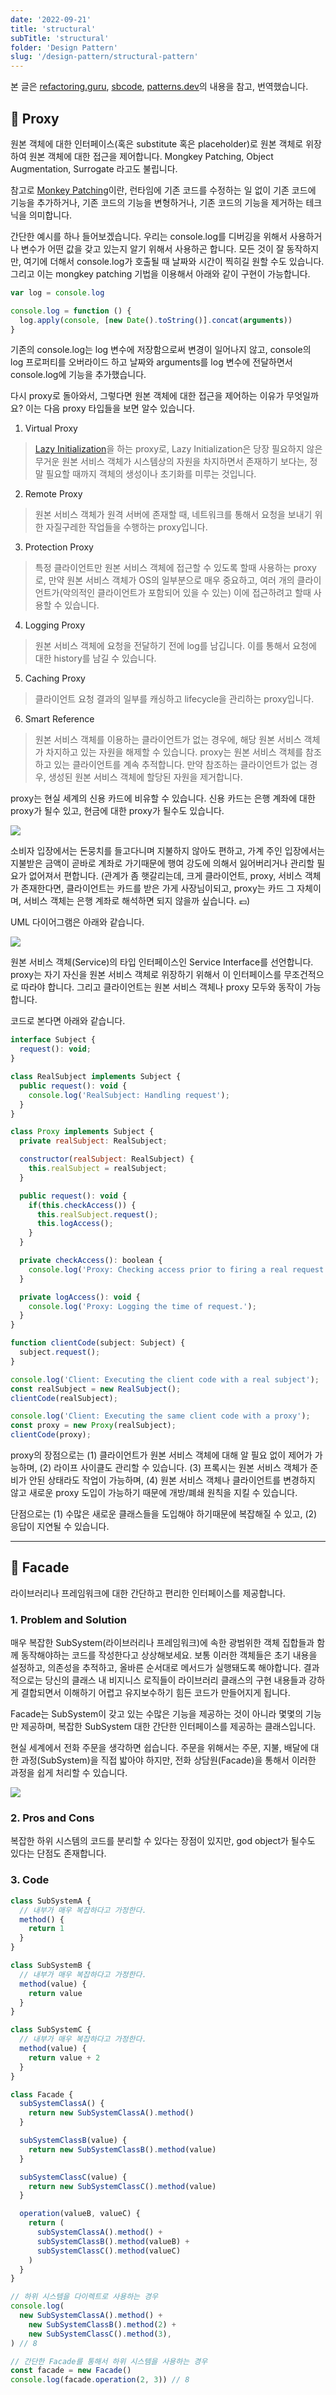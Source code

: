 ```yaml
---
date: '2022-09-21'
title: 'structural'
subTitle: 'structural'
folder: 'Design Pattern'
slug: '/design-pattern/structural-pattern'
---
```


본 글은 [refactoring.guru](https://refactoring.guru/), [sbcode](https://sbcode.net/typescript/), [patterns.dev](https://www.patterns.dev/posts/proxy-pattern/)의 내용을 참고, 번역했습니다.

## 📌 Proxy

원본 객체에 대한 인터페이스(혹은 substitute 혹은 placeholder)로 원본 객체로 위장하여 원본 객체에 대한 접근을 제어합니다. Mongkey Patching, Object Augmentation, Surrogate 라고도 불립니다.

참고로 [Monkey Patching](https://www.audero.it/blog/2016/12/05/monkey-patching-javascript/)이란, 런타임에 기존 코드를 수정하는 일 없이 기존 코드에 기능을 추가하거나, 기존 코드의 기능을 변형하거나, 기존 코드의 기능을 제거하는 테크닉을 의미합니다.

간단한 예시를 하나 들어보겠습니다. 우리는 console.log를 디버깅을 위해서 사용하거나 변수가 어떤 값을 갖고 있는지 알기 위해서 사용하곤 합니다. 모든 것이 잘 동작하지만, 여기에 더해서 console.log가 호출될 때 날짜와 시간이 찍히길 원할 수도 있습니다. 그리고 이는 mongkey patching 기법을 이용해서 아래와 같이 구현이 가능합니다.

```javascript
var log = console.log

console.log = function () {
  log.apply(console, [new Date().toString()].concat(arguments))
}
```

기존의 console.log는 log 변수에 저장함으로써 변경이 일어나지 않고, console의 log 프로퍼티를 오버라이드 하고 날짜와 arguments를 log 변수에 전달하면서 console.log에 기능을 추가했습니다.

다시 proxy로 돌아와서, 그렇다면 원본 객체에 대한 접근을 제어하는 이유가 무엇일까요? 이는 다음 proxy 타입들을 보면 알수 있습니다.

1. Virtual Proxy 
>[Lazy Initialization](https://en.wikipedia.org/wiki/Lazy_initialization)을 하는 proxy로, Lazy Initialization은 당장 필요하지 않은 무거운 원본 서비스 객체가 시스템상의 자원을 차지하면서 존재하기 보다는, 정말 필요할 때까지 객체의 생성이나 초기화를 미루는 것입니다.

2. Remote Proxy
>원본 서비스 객체가 원격 서버에 존재할 때, 네트워크를 통해서 요청을 보내기 위한 자질구레한 작업들을 수행하는 proxy입니다.

3. Protection Proxy
>특정 클라이언트만 원본 서비스 객체에 접근할 수 있도록 할때 사용하는 proxy로, 만약 원본 서비스 객체가 OS의 일부분으로 매우 중요하고, 여러 개의 클라이언트가(악의적인 클라이언트가 포함되어 있을 수 있는) 이에 접근하려고 할때 사용할 수 있습니다.

4. Logging Proxy
>원본 서비스 객체에 요청을 전달하기 전에 log를 남깁니다. 이를 통해서 요청에 대한 history를 남길 수 있습니다.

5. Caching Proxy
>클라이언트 요청 결과의 일부를 캐싱하고 lifecycle을 관리하는 proxy입니다.

6. Smart Reference
>원본 서비스 객체를 이용하는 클라이언트가 없는 경우에, 해당 원본 서비스 객체가 차지하고 있는 자원을 해제할 수 있습니다. proxy는 원본 서비스 객체를 참조하고 있는 클라이언트를 계속 추적합니다. 만약 참조하는 클라이언트가 없는 경우, 생성된 원본 서비스 객체에 할당된 자원을 제거합니다.

proxy는 현실 세계의 신용 카드에 비유할 수 있습니다. 신용 카드는 은행 계좌에 대한 proxy가 될수 있고, 현금에 대한 proxy가 될수도 있습니다.

![](./proxy-analogy.png)

소비자 입장에서는 돈뭉치를 들고다니며 지불하지 않아도 편하고, 가계 주인 입장에서는 지불받은 금액이 곧바로 계좌로 가기때문에 행여 강도에 의해서 잃어버리거나 관리할 필요가 없어져서 편합니다.
(관계가 좀 햇갈리는데, 크게 클라이언트, proxy, 서비스 객체가 존재한다면, 클라이언트는 카드를 받은 가게 사장님이되고, proxy는 카드 그 자체이며, 서비스 객체는 은행 계좌로 해석하면 되지 않을까 싶습니다. 💶)

UML 다이어그램은 아래와 같습니다.

![](./proxy-uml.png)

원본 서비스 객체(Service)의 타입 인터페이스인 Service Interface를 선언합니다. proxy는 자기 자신을 원본 서비스 객체로 위장하기 위해서 이 인터페이스를 무조건적으로 따라야 합니다. 그리고 클라이언트는 원본 서비스 객체나 proxy 모두와 동작이 가능합니다.

코드로 본다면 아래와 같습니다.

```javascript
interface Subject {
  request(): void;
}

class RealSubject implements Subject {
  public request(): void {
    console.log('RealSubject: Handling request');
  }
}

class Proxy implements Subject {
  private realSubject: RealSubject;

  constructor(realSubject: RealSubject) {
    this.realSubject = realSubject;
  }

  public request(): void {
    if(this.checkAccess()) {
      this.realSubject.request();
      this.logAccess();
    }
  }

  private checkAccess(): boolean {
    console.log('Proxy: Checking access prior to firing a real request.');
  }

  private logAccess(): void {
    console.log('Proxy: Logging the time of request.');
  }
}

function clientCode(subject: Subject) {
  subject.request();
}

console.log('Client: Executing the client code with a real subject');
const realSubject = new RealSubject();
clientCode(realSubject);

console.log('Client: Executing the same client code with a proxy');
const proxy = new Proxy(realSubject);
clientCode(proxy);
```

proxy의 장점으로는 (1) 클라이언트가 원본 서비스 객체에 대해 알 필요 없이 제어가 가능하며, (2) 라이프 사이클도 관리할 수 있습니다. (3) 프록시는 원본 서비스 객체가 준비가 안된 상태라도 작업이 가능하며, (4) 원본 서비스 객체나 클라이언트를 변경하지 않고 새로운 proxy 도입이 가능하기 때문에 개방/폐쇄 원칙을 지킬 수 있습니다.

단점으로는 (1) 수많은 새로운 클래스들을 도입해야 하기때문에 복잡해질 수 있고, (2) 응답이 지연될 수 있습니다.

---

## 📌 Facade

라이브러리나 프레임워크에 대한 간단하고 편리한 인터페이스를 제공합니다.

### 1. Problem and Solution

매우 복잡한 SubSystem(라이브러리나 프레임워크)에 속한 광범위한 객체 집합들과 함께 동작해야하는 코드를 작성한다고 상상해보세요. 보통 이러한 객체들은 초기 내용을 설정하고, 의존성을 추적하고, 올바른 순서대로 메서드가 실행돼도록 해야합니다. 결과적으로는 당신의 클래스 내 비지니스 로직들이 라이브러리 클래스의 구현 내용들과 강하게 결합되면서 이해하기 어렵고 유지보수하기 힘든 코드가 만들어지게 됩니다.

Facade는 SubSystem이 갖고 있는 수많은 기능을 제공하는 것이 아니라 몇몇의 기능만 제공하며, 복잡한 SubSystem 대한 간단한 인터페이스를 제공하는 클래스입니다.

현실 세계에서 전화 주문을 생각하면 쉽습니다. 주문을 위해서는 주문, 지불, 배달에 대한 과정(SubSystem)을 직접 밟아야 하지만, 전화 상담원(Facade)을 통해서 이러한 과정을 쉽게 처리할 수 있습니다.

![](./place-order.png)

### 2. Pros and Cons

복잡한 하위 시스템의 코드를 분리할 수 있다는 장점이 있지만, god object가 될수도 있다는 단점도 존재합니다.

### 3. Code

```typescript
class SubSystemA {
  // 내부가 매우 복잡하다고 가정한다.
  method() {
    return 1
  }
}

class SubSystemB {
  // 내부가 매우 복잡하다고 가정한다.
  method(value) {
    return value
  }
}

class SubSystemC {
  // 내부가 매우 복잡하다고 가정한다.
  method(value) {
    return value + 2
  }
}

class Facade {
  subSystemClassA() {
    return new SubSystemClassA().method()
  }

  subSystemClassB(value) {
    return new SubSystemClassB().method(value)
  }

  subSystemClassC(value) {
    return new SubSystemClassC().method(value)
  }

  operation(valueB, valueC) {
    return (
      subSystemClassA().method() +
      subSystemClassB().method(valueB) +
      subSystemClassC().method(valueC)
    )
  }
}

// 하위 시스템을 다이렉트로 사용하는 경우
console.log(
  new SubSystemClassA().method() +
    new SubSystemClassB().method(2) +
    new SubSystemClassC().method(3),
) // 8

// 간단한 Facade를 통해서 하위 시스템을 사용하는 경우
const facade = new Facade()
console.log(facade.operation(2, 3)) // 8
```

